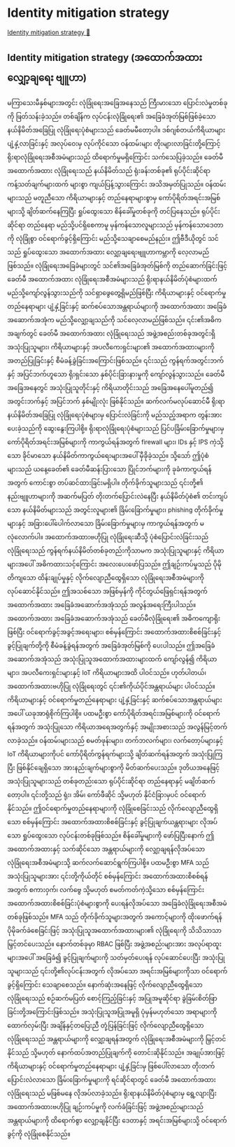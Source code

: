 # Identity mitigation strategy

[Identity mitigation strategy 🔗](https://www.coursera.org/learn/advanced-cybersecurity-concepts-and-capstone-project/lecture/bCdTK/identity-mitigation-strategy)

## Identity mitigation strategy (အထောက်အထား လျှော့ချရေး ဗျူဟာ)

မကြာသေးမီနှစ်များအတွင်း လုံခြုံရေးအခြေအနေသည် ကြီးမားသော ပြောင်းလဲမှုတစ်ခုကို ဖြတ်သန်းခဲ့သည်။ တစ်ချိန်က လုပ်ငန်းလုံခြုံရေး၏ အခြေခံအုတ်မြစ်ဖြစ်ခဲ့သော နယ်နိမိတ်အခြေပြု လုံခြုံရေးပုံစံများသည် ခေတ်မမီတော့ပါ။ ဒစ်ဂျစ်တယ်ကိရိယာများ ပျံ့နှံ့လာခြင်းနှင့် အလုပ်ဝေးမှ လုပ်ကိုင်သော ဝန်ထမ်းများ တိုးများလာခြင်းတို့ကြောင့် ရိုးရာလုံခြုံရေးအစီအမံများသည် ထိရောက်မှုမရှိကြောင်း သက်သေပြခဲ့သည်။ ခေတ်မီ အထောက်အထား လုံခြုံရေးသည် နယ်နိမိတ်သည် ရုံးခန်းတစ်ခု၏ ရုပ်ပိုင်းဆိုင်ရာ ကန့်သတ်ချက်များထက် များစွာ ကျယ်ပြန့်သွားကြောင်း အသိအမှတ်ပြုသည်။ ဝန်ထမ်းများသည် မတူညီသော ကိရိယာများနှင့် တည်နေရာများစွာမှ ကော်ပိုရိတ်အရင်းအမြစ်များသို့ ချိတ်ဆက်နေကြပြီး ရှုပ်ထွေးသော စိန်ခေါ်မှုတစ်ခုကို တင်ပြနေသည်။ ရုပ်ပိုင်းဆိုင်ရာ တည်နေရာ မည်သို့ပင်ရှိစေကာမူ မှန်ကန်သောလူများသည် မှန်ကန်သောဒေတာကို လုံခြုံစွာ ဝင်ရောက်ခွင့်ရှိကြောင်း မည်သို့သေချာစေမည်နည်း။ ဤဗီဒီယိုတွင် သင်သည် ရှုပ်ထွေးသော အထောက်အထား လျှော့ချရေးဗျူဟာကမ္ဘာကို လေ့လာမည်ဖြစ်သည်။ လုံခြုံရေးအခြေခံများတွင် သင်၏အခြေခံအုတ်မြစ်ကို တည်ဆောက်ခြင်းဖြင့် ခေတ်မီ အထောက်အထား လုံခြုံရေးအစီအမံများသည် ရိုးရာနယ်နိမိတ်ပုံစံများထက် မည်သို့ကျော်လွန်သွားသည်ကို သင်ရှာဖွေတွေ့ရှိမည်ဖြစ်ပြီး ကိရိယာများနှင့် ဝင်ရောက်မှုတည်နေရာများ ပျံ့နှံ့ခြင်းနှင့် ဆက်စပ်သောအန္တရာယ်များကို အထောက်အထား အခြေခံအဆောက်အအုံက မည်သို့လျှော့ချသည်ကို သင်လေ့လာမည်ဖြစ်သည်။ ၎င်း၏အဓိကအချက်တွင် ခေတ်မီ အထောက်အထား လုံခြုံရေးသည် အဖွဲ့အစည်းတစ်ခုအတွင်းရှိ အသုံးပြုသူများ၊ ကိရိယာများနှင့် အပလီကေးရှင်းများ၏ အထောက်အထားများကို အတည်ပြုခြင်းနှင့် စီမံခန့်ခွဲခြင်းအကြောင်းဖြစ်သည်။ ၎င်းသည် ကွန်ရက်အတွင်းဘက်နှင့် အပြင်ဘက်ဟူသော ရိုးရှင်းသော နှစ်ပိုင်းခြားနားမှုကို ကျော်လွန်သွားသည်။ ခေတ်မီအခြေအနေတွင် အသုံးပြုသူတိုင်းနှင့် ကိရိယာတိုင်းသည် အခြေအနေပေါ်မူတည်၍ အတွင်းဘက်နှင့် အပြင်ဘက် နှစ်မျိုးလုံး ဖြစ်နိုင်သည်။ ဆက်လက်မလုပ်ဆောင်မီ ရိုးရာနယ်နိမိတ်အခြေပြု လုံခြုံရေးပုံစံများမှ ပြောင်းလဲခြင်းကို မည်သည့်အရာက တွန်းအားပေးခဲ့သည်ကို ဆွေးနွေးကြပါစို့။ ရိုးရာလုံခြုံရေးပုံစံများသည် ပြင်ပခြိမ်းခြောက်မှုများမှ ကော်ပိုရိတ်အရင်းအမြစ်များကို ကာကွယ်ရန်အတွက် firewall များ၊ IDs နှင့် IPS ကဲ့သို့သော ခိုင်မာသော နယ်နိမိတ်ကာကွယ်ရေးများအပေါ် မှီခိုခဲ့သည်။ သို့သော် ဤပုံစံများသည် ယနေ့ခေတ်၏ ခေတ်မီဆန်းပြားသော ပြိုင်ဘက်များကို ခုခံကာကွယ်ရန်အတွက် ကောင်းစွာ တပ်ဆင်ထားခြင်းမရှိပါ။ တိုက်ခိုက်သူများသည် ၎င်းတို့၏ နည်းဗျူဟာများကို အဆက်မပြတ် တိုးတက်ပြောင်းလဲနေပြီး နယ်နိမိတ်ပုံစံ၏ တင်းကျပ်သော နယ်နိမိတ်များသည် အတွင်းလူများ၏ ခြိမ်းခြောက်မှုများ၊ phishing တိုက်ခိုက်မှုများနှင့် အခြားပေါ်ပေါက်လာသော ခြိမ်းခြောက်မှုများမှ ကာကွယ်ရန်အတွက် မလုံလောက်ပါ။ အထောက်အထားဗဟိုပြု လုံခြုံရေးဆီသို့ ပုံစံပြောင်းလဲခြင်းသည် လုံခြုံရေးသည် ကွန်ရက်နယ်နိမိတ်တစ်ခုတည်းကိုသာမက အသုံးပြုသူများနှင့် ကိရိယာများအပေါ် အဓိကထားသင့်ကြောင်း အလေးပေးဖော်ပြသည်။ ဤချဉ်းကပ်မှုသည် ပိုမိုတိကျသော ထိန်းချုပ်မှုနှင့် လိုက်လျောညီထွေရှိသော လုံခြုံရေးအစီအမံများကို လုပ်ဆောင်နိုင်သည်။ ဤအသစ်သော အဖြစ်မှန်ကို ကိုင်တွယ်ဖြေရှင်းရန်အတွက် အထောက်အထား အခြေခံအဆောက်အအုံသည် အလွန်အရေးကြီးပါသည်။ အထောက်အထား အခြေခံအဆောက်အအုံသည် ခေတ်မီလုံခြုံရေး၏ အဓိကကျောရိုးဖြစ်ပြီး ဝင်ရောက်ခွင့်အခွင့်အရေးများ၊ စစ်မှန်ကြောင်း အထောက်အထားစိစစ်ခြင်းနှင့် ခွင့်ပြုချက်တို့ကို စီမံခန့်ခွဲရန်အတွက် အခြေခံအုတ်မြစ်ကို ပေးပါသည်။ ဤအခြေခံအဆောက်အအုံသည် အသုံးပြုသူအထောက်အထားများထက် ကျော်လွန်၍ ကိရိယာများ၊ အပလီကေးရှင်းများနှင့် IoT ကိရိယာများအထိ ပါဝင်သည်။ ဟုတ်ပါတယ်၊ အထောက်အထားဗဟိုပြု လုံခြုံရေးတွင် ၎င်း၏ကိုယ်ပိုင်အန္တရာယ်များ ပါဝင်သည်။ ကိရိယာများနှင့် ဝင်ရောက်မှုတည်နေရာများ ပျံ့နှံ့ခြင်းနှင့် ဆက်စပ်သောအန္တရာယ်များအပေါ် ယခုအာရုံစိုက်ကြပါစို့။ ပထမဦးစွာ ကော်ပိုရိတ်အရင်းအမြစ်များကို ဝင်ရောက်ရန်အတွက် အသုံးပြုသော ကိရိယာအရေအတွက်နှင့် အမျိုးအစားသည် အလွန်မြင့်တက်လာခဲ့သည်။ ဝန်ထမ်းများသည် စမတ်ဖုန်းများ၊ တက်ဘလက်များ၊ လက်တော့ပ်များနှင့် IoT ကိရိယာများကိုပင် ကော်ပိုရိတ်ကွန်ရက်များသို့ ချိတ်ဆက်ရန်အတွက် အသုံးပြုကြပြီး ဖြစ်နိုင်ချေရှိသော အားနည်းချက်များစွာကို မိတ်ဆက်ပေးသည်။ ဒုတိယအနေဖြင့် အသုံးပြုသူများသည် တစ်ခုတည်းသော ရုပ်ပိုင်းဆိုင်ရာ တည်နေရာနှင့် မချိတ်ဆက်တော့ပါ။ ၎င်းတို့သည် ရုံး၊ အိမ်၊ ကော်ဖီဆိုင် သို့မဟုတ် နိုင်ငံခြားမှပင် ဝင်ရောက်နိုင်သည်။ ဤဝင်ရောက်မှုတည်နေရာများကို လုံခြုံစေခြင်းသည် လိုက်လျောညီထွေရှိသော စစ်မှန်ကြောင်း အထောက်အထားစိစစ်ခြင်းနှင့် ခွင့်ပြုချက်ယန္တရားများ လိုအပ်သော ရှုပ်ထွေးသော လုပ်ငန်းတစ်ခုဖြစ်သည်။ စိန်ခေါ်မှုများကို ဖော်ပြပြီးနောက် ဤအထောက်အထားနှင့် သက်ဆိုင်သော အန္တရာယ်များကို လျှော့ချရန်လိုအပ်သော လုံခြုံရေးအစီအမံများသို့ ဆက်လက်ဆောင်ရွက်ကြပါစို့။ ပထမဦးစွာ MFA သည် အသုံးပြုသူများအား ၎င်းတို့ကိုယ်တိုင် စစ်မှန်ကြောင်း အထောက်အထားစိစစ်ရန်အတွက် စကားဝှက်၊ လက်ဗွေ သို့မဟုတ် စမတ်ကတ်ကဲ့သို့သော စစ်မှန်ကြောင်း အထောက်အထားစိစစ်ခြင်းပုံစံများစွာကို ပေးရန်လိုအပ်သော အခြေခံလုံခြုံရေးအစီအမံတစ်ခုဖြစ်သည်။ MFA သည် တိုက်ခိုက်သူများအတွက် အကောင့်များကို ထိုးဖောက်ရန် ပိုမိုခက်ခဲစေခြင်းဖြင့် အသုံးပြုသူအထောက်အထားများ၏ လုံခြုံရေးကို သိသိသာသာ မြှင့်တင်ပေးသည်။ နောက်တစ်ခုမှာ RBAC ဖြစ်ပြီး အဖွဲ့အစည်းများအား အလုပ်ရာထူးများအပေါ် အခြေခံ၍ ခွင့်ပြုချက်များကို သတ်မှတ်ပေးရန် လုပ်ဆောင်ပေးပြီး အသုံးပြုသူများသည် ၎င်းတို့၏လုပ်ငန်းအတွက် လိုအပ်သော အရင်းအမြစ်များကိုသာ ဝင်ရောက်ခွင့်ရှိကြောင်း သေချာစေသည်။ နောက်ဆုံးအနေဖြင့် လိုက်လျောညီထွေရှိသော လုံခြုံရေးသည် စဉ်ဆက်မပြတ် စောင့်ကြည့်ခြင်းနှင့် အပြုအမူဆိုင်ရာ ခွဲခြမ်းစိတ်ဖြာခြင်းတို့အကြောင်းဖြစ်သည်။ အသုံးပြုသူအပြုအမူရှိ ပုံမှန်မဟုတ်သော အရာများကို ထောက်လှမ်းပြီး အချိန်နှင့်တပြေးညီ တုံ့ပြန်ခြင်းဖြင့် လိုက်လျောညီထွေရှိသော လုံခြုံရေးသည် အန္တရာယ်များကို လျှော့ချရန်အတွက် လုံခြုံရေးအစီအမံများကို မြှင့်တင်နိုင်သည် သို့မဟုတ် နောက်ထပ်အတည်ပြုချက်ကို တောင်းဆိုနိုင်သည်။ အချုပ်အားဖြင့် ကိရိယာများနှင့် ဝင်ရောက်မှုတည်နေရာများ ပျံ့နှံ့ခြင်းမှ ဖြစ်ပေါ်လာသော တိုးတက်ပြောင်းလဲလာသော ခြိမ်းခြောက်မှုများကို ရင်ဆိုင်ရာတွင် ခေတ်မီ အထောက်အထား လုံခြုံရေးသည် မဖြစ်မနေ လိုအပ်လာခဲ့သည်။ ရိုးရာနယ်နိမိတ်ပုံစံများမှ ရွေ့လျားပြီး အထောက်အထားဗဟိုပြု ချဉ်းကပ်မှုကို လက်ခံခြင်းဖြင့် အဖွဲ့အစည်းများသည် အန္တရာယ်များကို ထိရောက်စွာ လျှော့ချနိုင်ပြီး ဒေတာနှင့် အရင်းအမြစ်များသို့ ဝင်ရောက်ခွင့်ကို လုံခြုံစေနိုင်သည်။
